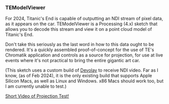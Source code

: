 ### TEModelViewer 
For 2024, Titanic's End is capable of outputting an NDI stream of pixel data, as it appears on the car. TEModelViewer is a Processing (4.x) sketch that allows you to decode this stream and view it on a point cloud model of Titanic's End.

Don't take this seriously as the last word in how to this data ought to be rendered. It's a quickly assembled proof-of-concept for the use of TE's Chromatik application and controls as a source for projection, for use at live events where it's not practical
to bring the entire gigantic art car. 

(This sketch uses a custom build of [Devolay](https://github.com/walkerKnapp/Devolay) to receive NDI video.  Far as I know, (as of Feb 2024), it is the only existing build that supports Apple Silicon Macs, as well as Linux and Windows.  x86 Macs
should work too, but I am currently unable to test.)

[Short Video of Projection Test!](https://www.youtube.com/watch?v=z6oDxfDJz5s)


